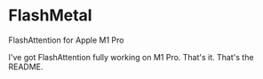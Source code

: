 # FlashMetal
FlashAttention for Apple M1 Pro

I've got FlashAttention fully working on M1 Pro. That's it. That's the README.
